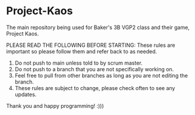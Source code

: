 # Project-Kaos
The main repository being used for Baker's 3B VGP2 class and their game, Project Kaos.

PLEASE READ THE FOLLOWING BEFORE STARTING:
These rules are important so please follow them and refer back to as needed.
1. Do not push to main unless told to by scrum master.
2. Do not push to a branch that you are not specifically working on.
3. Feel free to pull from other branches as long as you are not editing the branch.
4. These rules are subject to change, please check often to see any updates.

Thank you and happy programming! :)))
